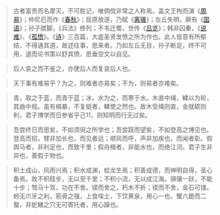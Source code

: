 > 古者富贵而名摩灭，不可胜记，唯倜傥非常之人称焉。盖文王拘而演《[周易](https://baike.baidu.com/item/周易)》；仲尼厄而作《[春秋](https://baike.baidu.com/item/春秋)》；屈原放逐，乃赋《[离骚](https://baike.baidu.com/item/离骚)》；左丘失明，厥有《[国语](https://baike.baidu.com/item/国语)》；孙子膑脚，《兵法》修列；不韦迁蜀，世传《[吕览](https://baike.baidu.com/item/吕览)》；韩非囚秦，《[说难](https://baike.baidu.com/item/说难)》、《[孤愤](https://baike.baidu.com/item/孤愤)》。《[诗](https://baike.baidu.com/item/诗)》三百篇，大底圣贤发愤之所为作也。此人皆意有所郁结，不得通其道，故述往事，思来者。乃如左丘无目，孙子断足，终不可用，退而论书策以舒其愤，思垂空文以自见。

> 后人哀之而不鉴之，亦使后人而复哀后人也。

> 天下事有难易乎？为之，则难者亦易矣；不为，则易者亦难矣。



> 青，取之于蓝，而青于蓝；冰，水为之，而寒于水。木直中绳，輮以为轮，其曲中规。虽有槁暴，不复挺者，輮使之然也。故木受绳则直，金就砺则利，君子博学而日参省乎己11，则知明而行无过矣。

> 吾尝终日而思矣，不如须臾之所学也；吾尝跂而望矣，不如登高之博见也。登高而招，臂非加长也，而见者远；顺风而呼，声非加疾也，而闻者彰。假舆马者，非利足也，而致千里；假舟楫者，非能水也，而绝江河。君子生非异也，善假于物也。

> 积土成山，风雨兴焉；积水成渊，蛟龙生焉；积善成德，而神明自得，圣心备焉。故不积跬步，无以至千里；不积小流，无以成江海。骐骥一跃，不能十步；驽马十驾，功在不舍。锲而舍之，朽木不折；锲而不舍，金石可镂。蚓无爪牙之利，筋骨之强，上食埃土，下饮黄泉，用心一也。蟹六跪而二螯，非蛇鳝之穴无可寄托者，用心躁也。



